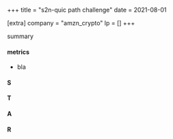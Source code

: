 +++
title = "s2n-quic path challenge"
date = 2021-08-01

[extra]
company = "amzn_crypto"
lp = []
+++

summary

#### metrics
- bla

#### S

#### T

#### A

#### R

